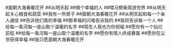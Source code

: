 
#面朝大海春暖花开
##从明天起
##做个幸福的人
##喂马劈柴周游世界 
##从明天起关心粮食和蔬菜
##我有一所房子 
##面朝大海春暖花开
##从明天起和每一个亲人通信 
##告诉他们我的幸福
##那幸福的闪电告诉我的 
##我将告诉每一个人
##给每一条河每一座山取个温暖的名字
##陌生人我也为你祝福
##愿你有一个灿烂前程
##给每一条河每一座山取个温暖的名字
##愿你有情人终成眷属
##愿你在尘世获得幸福
##我只愿面朝大海春暖花开
